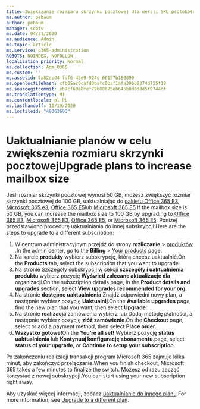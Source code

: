 ```yaml
---
title: Zwiększanie rozmiaru skrzynki pocztowej dla wersji SKU protokołu SMB
ms.author: pebaum
author: pebaum
manager: scotv
ms.date: 04/21/2020
ms.audience: Admin
ms.topic: article
ms.service: o365-administration
ROBOTS: NOINDEX, NOFOLLOW
localization_priority: Normal
ms.collection: Adm_O365
ms.custom: ''
ms.assetid: 7a82ec04-fdf6-43e9-924c-66157b180890
ms.openlocfilehash: cfb05ac9cafd0bafc0baf1afa39bb8374d725f18
ms.sourcegitcommit: eb7cf60a8fef79b00675eb645b0d0d8d5f9744df
ms.translationtype: MT
ms.contentlocale: pl-PL
ms.lasthandoff: 11/19/2020
ms.locfileid: "49363693"
---
```

# <a name="upgrade-plans-to-increase-mailbox-size"></a><span data-ttu-id="82b4a-102">Uaktualnianie planów w celu zwiększenia rozmiaru skrzynki pocztowej</span><span class="sxs-lookup"><span data-stu-id="82b4a-102">Upgrade plans to increase mailbox size</span></span>

<span data-ttu-id="82b4a-103">Jeśli rozmiar skrzynki pocztowej wynosi 50 GB, możesz zwiększyć rozmiar skrzynki pocztowej do 100 GB, uaktualniając do [pakietu Office 365 E3](https://www.microsoft.com/microsoft-365/enterprise/office-365-e3?rtc=1&activetab=pivot:overviewtab), [Microsoft 365 e3](https://www.microsoft.com/microsoft-365/enterprise/e3?activetab=pivot%3aoverviewtab), [Office 365 E5](https://www.microsoft.com/microsoft-365/enterprise/office-365-e5?rtc=1&activetab=pivot%3aoverviewtab)lub [Microsoft 365 E5](https://www.microsoft.com/microsoft-365/enterprise/e5?activetab=pivot%3aoverviewtab).</span><span class="sxs-lookup"><span data-stu-id="82b4a-103">If the mailbox size is 50 GB, you can increase the mailbox size to 100 GB by upgrading to [Office 365 E3](https://www.microsoft.com/microsoft-365/enterprise/office-365-e3?rtc=1&activetab=pivot:overviewtab), [Microsoft 365 E3](https://www.microsoft.com/microsoft-365/enterprise/e3?activetab=pivot%3aoverviewtab), [Office 365 E5](https://www.microsoft.com/microsoft-365/enterprise/office-365-e5?rtc=1&activetab=pivot%3aoverviewtab), or [Microsoft 365 E5](https://www.microsoft.com/microsoft-365/enterprise/e5?activetab=pivot%3aoverviewtab).</span></span> <span data-ttu-id="82b4a-104">Poniżej przedstawiono procedurę uaktualniania do innej subskrypcji:</span><span class="sxs-lookup"><span data-stu-id="82b4a-104">Here are the steps to upgrade to a different subscription:</span></span>
  
1. <span data-ttu-id="82b4a-105">W centrum administracyjnym przejdź do strony **rozliczanie**  >  [produktów](https://go.microsoft.com/fwlink/p/?linkid=842054) .</span><span class="sxs-lookup"><span data-stu-id="82b4a-105">In the admin center, go to the **Billing** > [Your products](https://go.microsoft.com/fwlink/p/?linkid=842054) page.</span></span>
2. <span data-ttu-id="82b4a-106">Na karcie **produkty** wybierz subskrypcję, którą chcesz uaktualnić.</span><span class="sxs-lookup"><span data-stu-id="82b4a-106">On the **Products** tab, select the subscription that you want to upgrade.</span></span>
3. <span data-ttu-id="82b4a-107">Na stronie Szczegóły subskrypcji w sekcji **szczegóły i uaktualnienia produktu** wybierz pozycję **Wyświetl zalecane aktualizacje dla** organizacji.</span><span class="sxs-lookup"><span data-stu-id="82b4a-107">On the subscription details page, in the **Product details and upgrades** section, select **View upgrades recommended for your org**.</span></span>
4. <span data-ttu-id="82b4a-108">Na stronie **dostępne uaktualnienia** Znajdź odpowiedni nowy plan, a następnie wybierz pozycję **Uaktualnij**.</span><span class="sxs-lookup"><span data-stu-id="82b4a-108">On the **Available upgrades** page, find the new plan that you want, then select **Upgrade**.</span></span>
5. <span data-ttu-id="82b4a-109">Na stronie **realizacja** zamówienia wybierz lub Dodaj metodę płatności, a następnie wybierz pozycję **złóż zamówienie**.</span><span class="sxs-lookup"><span data-stu-id="82b4a-109">On the **Checkout** page, select or add a payment method, then select **Place order**.</span></span>
6. <span data-ttu-id="82b4a-110">**Wszystko gotowe!**</span><span class="sxs-lookup"><span data-stu-id="82b4a-110">On the **You’re all set!**</span></span> <span data-ttu-id="82b4a-111">Wybierz pozycję **status uaktualnienia** lub **Kontynuuj konfigurację abonamentu**.</span><span class="sxs-lookup"><span data-stu-id="82b4a-111">page, select **status of your upgrade**, or **Continue to setup your subscription**.</span></span>

<span data-ttu-id="82b4a-112">Po zakończeniu realizacji transakcji program Microsoft 365 zajmuje kilka minut, aby zakończyć przełączanie.</span><span class="sxs-lookup"><span data-stu-id="82b4a-112">When you finish checkout, Microsoft 365 takes a few minutes to finalize the switch.</span></span> <span data-ttu-id="82b4a-113">Możesz od razu zacząć korzystać z nowej subskrypcji.</span><span class="sxs-lookup"><span data-stu-id="82b4a-113">You can start using your new subscription right away.</span></span>

<span data-ttu-id="82b4a-114">Aby uzyskać więcej informacji, zobacz [uaktualnianie do innego planu](https://docs.microsoft.com/microsoft-365/commerce/subscriptions/upgrade-to-different-plan).</span><span class="sxs-lookup"><span data-stu-id="82b4a-114">For more information, see [Upgrade to a different plan](https://docs.microsoft.com/microsoft-365/commerce/subscriptions/upgrade-to-different-plan).</span></span>